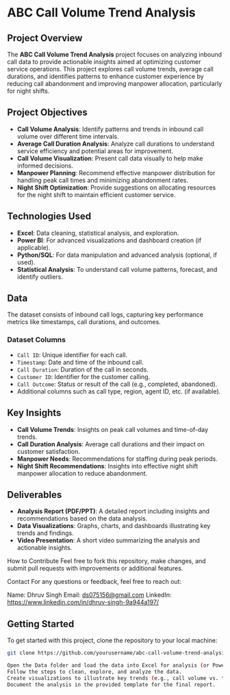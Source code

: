 # ABC Call Volume Trend Analysis

## Project Overview

The **ABC Call Volume Trend Analysis** project focuses on analyzing inbound call data to provide actionable insights aimed at optimizing customer service operations. This project explores call volume trends, average call durations, and identifies patterns to enhance customer experience by reducing call abandonment and improving manpower allocation, particularly for night shifts.

## Project Objectives

- **Call Volume Analysis**: Identify patterns and trends in inbound call volume over different time intervals.
- **Average Call Duration Analysis**: Analyze call durations to understand service efficiency and potential areas for improvement.
- **Call Volume Visualization**: Present call data visually to help make informed decisions.
- **Manpower Planning**: Recommend effective manpower distribution for handling peak call times and minimizing abandonment rates.
- **Night Shift Optimization**: Provide suggestions on allocating resources for the night shift to maintain efficient customer service.

## Technologies Used

- **Excel**: Data cleaning, statistical analysis, and exploration.
- **Power BI**: For advanced visualizations and dashboard creation (if applicable).
- **Python/SQL**: For data manipulation and advanced analysis (optional, if used).
- **Statistical Analysis**: To understand call volume patterns, forecast, and identify outliers.

## Data

The dataset consists of inbound call logs, capturing key performance metrics like timestamps, call durations, and outcomes.

### Dataset Columns

- `Call ID`: Unique identifier for each call.
- `Timestamp`: Date and time of the inbound call.
- `Call Duration`: Duration of the call in seconds.
- `Customer ID`: Identifier for the customer calling.
- `Call Outcome`: Status or result of the call (e.g., completed, abandoned).
- Additional columns such as call type, region, agent ID, etc. (if available).

## Key Insights

- **Call Volume Trends**: Insights on peak call volumes and time-of-day trends.
- **Call Duration Analysis**: Average call durations and their impact on customer satisfaction.
- **Manpower Needs**: Recommendations for staffing during peak periods.
- **Night Shift Recommendations**: Insights into effective night shift manpower allocation to reduce abandonment.

## Deliverables

- **Analysis Report (PDF/PPT)**: A detailed report including insights and recommendations based on the data analysis.
- **Data Visualizations**: Graphs, charts, and dashboards illustrating key trends and findings.
- **Video Presentation**: A short video summarizing the analysis and actionable insights.

How to Contribute
Feel free to fork this repository, make changes, and submit pull requests with improvements or additional features.

Contact
For any questions or feedback, feel free to reach out:

Name: Dhruv Singh
Email: ds075156@gmail.com
LinkedIn: https://www.linkedin.com/in/dhruv-singh-9a944a197/

## Getting Started

To get started with this project, clone the repository to your local machine:

```bash
git clone https://github.com/yourusername/abc-call-volume-trend-analysis.git

Open the Data folder and load the data into Excel for analysis (or Power BI for visualizations).
Follow the steps to clean, explore, and analyze the data.
Create visualizations to illustrate key trends (e.g., call volume vs. time, average call duration).
Document the analysis in the provided template for the final report.
